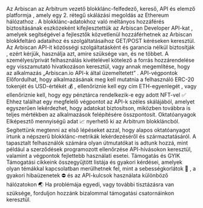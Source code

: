 Az Arbiscan az Arbitrum vezető blokklánc-felfedező, kereső, API és elemző platformja , amely egy 2. rétegű skálázási megoldás az Ethereum hálózathoz .
A blokklánc-adatokhoz való méltányos hozzáférés biztosításának eszközeként kifejlesztettük az Arbiscan Developer API-kat , amelyek segítségével a fejlesztők közvetlenül hozzáférhetnek az Arbiscan blokkfeltáró adataihoz és szolgáltatásaihoz GET/POST kéréseken keresztül.
Az Arbiscan API-it közösségi szolgáltatásként és garancia nélkül biztosítják , ezért kérjük, használja azt, amire szüksége van, és ne többet.
A személyes/privát felhasználás kivételével kötelező a forrás hozzárendelése egy visszamutató hivatkozáson keresztül, vagy annak megemlítése, hogy az alkalmazás „Arbiscan.io API-k által üzemeltetett” .
API-végpontok
Előfordulhat, hogy alkalmazásának meg kell mutatnia a felhasználó ERC-20 tokenjét és USD-értékét 💰 , ellenőriznie kell egy cím ETH-egyenlegét , vagy ellenőriznie kell, hogy egy pénztárca rendelkezik-e egy adott NFT-vel ✅ 
Ehhez találhat egy megfelelő végpontot az API-k széles skálájából, amelyet egyszerűen lekérdezhet, hogy adatokat biztosítson, miközben továbbra is teljes mértékben az alkalmazások felépítésére összpontosít.
Oktatóanyagok
Elképesztő mennyiségű adat 📈 nyerhető ki az Arbitrum blokkláncból.
Segítettünk megtenni az első lépéseket azzal, hogy alapos oktatóanyagot írtunk a népszerű blokklánc-metrikák lekérdezéséről és származtatásáról.
A tapasztalt felhasználók számára olyan útmutatókat is adtunk hozzá, mint például a szerződések programozott ellenőrzése API-hívásokon keresztül, valamint a végpontok fejlettebb használati esetei.
Támogatás és GYIK
Támogatási cikkeink összegyűjtött listája és gyakori kérdései, amelyek olyan témákkal kapcsolatban merülhetnek fel, mint a sebességkorlátok  🚧 , a gyakori hibaüzenetek  ⛔ és az API-kulcsok használata különböző hálózatokon  🌏
Ha problémája egyedi, vagy további tisztázásra van szüksége, forduljon hozzánk bizalommal támogatási csatornáinkon keresztül.
